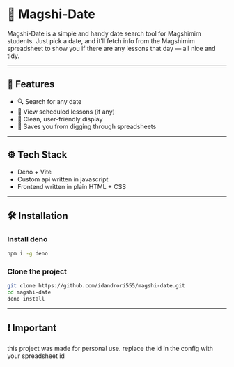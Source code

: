 # 🌟 Magshi-Date

Magshi-Date is a simple and handy date search tool for Magshimim students.
Just pick a date, and it’ll fetch info from the Magshimim spreadsheet to show you if there are any lessons that day — all nice and tidy.

---

## 🚀 Features

- 🔍 Search for any date
- 📅 View scheduled lessons (if any)
- 🧹 Clean, user-friendly display
- 🧠 Saves you from digging through spreadsheets

---

## ⚙️ Tech Stack

- Deno + Vite
- Custom api written in javascript
- Frontend written in plain HTML + CSS

---

## 🛠️ Installation

### Install deno
```bash
npm i -g deno
```

### Clone the project
```bash
git clone https://github.com/idandrori555/magshi-date.git
cd magshi-date
deno install
```

---

## ❗ Important
this project was made for personal use. replace the id in the config with your spreadsheet id
